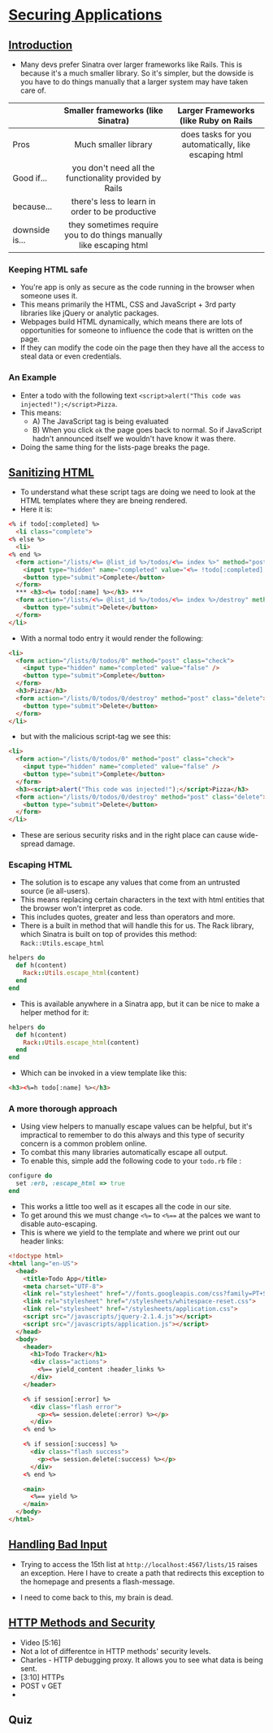 # [Securing Applications](https://launchschool.com/lessons/31df6daa/assignments)

## [Introduction](https://launchschool.com/lessons/31df6daa/assignments/b8320feb)

- Many devs prefer Sinatra over larger frameworks like Rails. This is because it's a much smaller library. So it's simpler, but the dowside is you have to do things manually that a larger system may have taken care of.

|  | Smaller frameworks (like Sinatra)| Larger Frameworks (like Ruby on Rails| 
| :--- | :---: | :---: | 
|Pros| Much smaller library | does tasks for you automatically, like escaping html|
|Good if...| you don't need all the functionality provided by Rails|
|because...| there's less to learn in order to be productive|
| downside is... | they sometimes require you to do things manually like escaping html| |

### Keeping HTML safe

- You're app is only as secure as the code running in the browser when someone uses it.
- This means primarily the HTML, CSS and JavaScript + 3rd party libraries like jQuery or analytic packages.
- Webpages build HTML dynamically, which means there are lots of opportunities for someone to influence the code that is written on the page.
- If they can modify the code oin the page then they have all the access to steal data or even credentials.

### An Example

- Enter a todo with the following text `<script>alert("This code was injected!");</script>Pizza`.
- This means:
  - A) The JavaScript tag is being evaluated
  - B) When you click `ok` the page goes back to normal. So if JavaScript hadn't announced itself we wouldn't have know it was there.
- Doing the same thing for the lists-page breaks the page.

## [Sanitizing HTML](https://launchschool.com/lessons/31df6daa/assignments/d98e4174)

- To understand what these script tags are doing we need to look at the HTML templates where they are bneing rendered.
- Here it is:

```html
<% if todo[:completed] %>
  <li class="complete">
<% else %>
  <li>
<% end %>
  <form action="/lists/<%= @list_id %>/todos/<%= index %>" method="post" class="check">
    <input type="hidden" name="completed" value="<%= !todo[:completed] %>" />
    <button type="submit">Complete</button>
  </form>
  *** <h3><%= todo[:name] %></h3> ***
  <form action="/lists/<%= @list_id %>/todos/<%= index %>/destroy" method="post" class="delete">
    <button type="submit">Delete</button>
  </form>
</li>
```
- With a normal todo entry it would render the following:

```html
<li>
  <form action="/lists/0/todos/0" method="post" class="check">
    <input type="hidden" name="completed" value="false" />
    <button type="submit">Complete</button>
  </form>
  <h3>Pizza</h3>
  <form action="/lists/0/todos/0/destroy" method="post" class="delete">
    <button type="submit">Delete</button>
  </form>
</li>
```

- but with the malicious script-tag we see this:

```html
<li>
  <form action="/lists/0/todos/0" method="post" class="check">
    <input type="hidden" name="completed" value="false" />
    <button type="submit">Complete</button>
  </form>
  <h3><script>alert("This code was injected!");</script>Pizza</h3>
  <form action="/lists/0/todos/0/destroy" method="post" class="delete">
    <button type="submit">Delete</button>
  </form>
</li>
```

- These are serious security risks and in the right place can cause wide-spread damage.

### Escaping HTML

- The solution is to escape any values that come from an untrusted source (ie all-users).
- This means replacing certain characters in the text with html entities that the browser won't interpret as code.
- This includes quotes, greater and less than operators and more.
- There is a built in method that will handle this for us. The Rack library, which Sinatra is built on top of provides this method: `Rack::Utils.escape_html`

```ruby
helpers do
  def h(content)
    Rack::Utils.escape_html(content)
  end
end
```

- This is available anywhere in a Sinatra app, but it can be nice to make a helper method for it:
```ruby
helpers do
  def h(content)
    Rack::Utils.escape_html(content)
  end
end
```

- Which can be invoked in a view template like this:

```html
<h3><%=h todo[:name] %></h3>
```

### A more thorough approach

- Using view helpers to manually escape values can be helpful, but it's impractical to remember to do this always and this type of security concern is a common problem online.
- To combat this many libraries automatically escape all output.
- To enable this, simple add the following code to your `todo.rb` file :

```todo.rb
configure do
  set :erb, :escape_html => true
end
```

- This works a little too well as it escapes all the code in our site.
- To get around this we must change `<%=` to `<%==` at the palces we want to disable auto-escaping.
- This is where we yield to the template and where we print out our header links:

```html
<!doctype html>
<html lang="en-US">
  <head>
    <title>Todo App</title>
    <meta charset="UTF-8">
    <link rel="stylesheet" href="//fonts.googleapis.com/css?family=PT+Sans">
    <link rel="stylesheet" href="/stylesheets/whitespace-reset.css">
    <link rel="stylesheet" href="/stylesheets/application.css">
    <script src="/javascripts/jquery-2.1.4.js"></script>
    <script src="/javascripts/application.js"></script>
  </head>
  <body>
    <header>
      <h1>Todo Tracker</h1>
      <div class="actions">
        <%== yield_content :header_links %>
      </div>
    </header>

    <% if session[:error] %>
      <div class="flash error">
        <p><%= session.delete(:error) %></p>
      </div>
    <% end %>

    <% if session[:success] %>
      <div class="flash success">
        <p><%= session.delete(:success) %></p>
      </div>
    <% end %>

    <main>
      <%== yield %>
    </main>
  </body>
</html>
```

## [Handling Bad Input](https://launchschool.com/lessons/31df6daa/assignments/cb2ef1d2)

- Trying to access the 15th list at `http://localhost:4567/lists/15` raises an exception. Here I have to create a path that redirects this exception to the homepage and presents a flash-message.

- I need to come back to this, my brain is dead.

## [HTTP Methods and Security](https://launchschool.com/lessons/31df6daa/assignments/a64adb5b)

- Video [5:16]
- Not a lot of differentce in HTTP methods' security levels.
- Charles - HTTP debugging proxy. It allows you to see what data is being sent.
- [3:10] HTTPs
- POST v GET
- 

## Quiz
